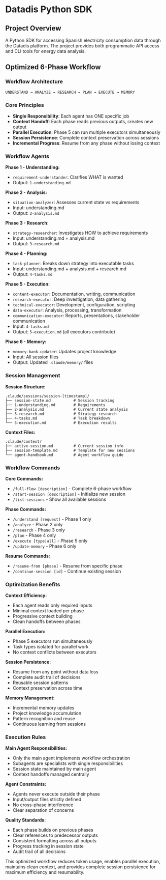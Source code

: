 # Datadis Python SDK

## Project Overview
A Python SDK for accessing Spanish electricity consumption data through the Datadis platform. The project provides both programmatic API access and CLI tools for energy data analysis.

## Optimized 6-Phase Workflow

### Workflow Architecture
```
UNDERSTAND → ANALYZE → RESEARCH → PLAN → EXECUTE → MEMORY
```

### Core Principles
- **Single Responsibility**: Each agent has ONE specific job
- **Context Handoff**: Each phase reads previous outputs, creates new output
- **Parallel Execution**: Phase 5 can run multiple executors simultaneously
- **Session Persistence**: Complete context preservation across sessions
- **Incremental Progress**: Resume from any phase without losing context

### Workflow Agents

**Phase 1 - Understanding:**
- `requirement-understander`: Clarifies WHAT is wanted
- Output: `1-understanding.md`

**Phase 2 - Analysis:**
- `situation-analyzer`: Assesses current state vs requirements
- Input: understanding.md
- Output: `2-analysis.md`

**Phase 3 - Research:**
- `strategy-researcher`: Investigates HOW to achieve requirements
- Input: understanding.md + analysis.md
- Output: `3-research.md`

**Phase 4 - Planning:**
- `task-planner`: Breaks down strategy into executable tasks
- Input: understanding.md + analysis.md + research.md
- Output: `4-tasks.md`

**Phase 5 - Execution:**
- `content-executor`: Documentation, writing, communication
- `research-executor`: Deep investigation, data gathering
- `technical-executor`: Development, configuration, scripting
- `data-executor`: Analysis, processing, transformation
- `communication-executor`: Reports, presentations, stakeholder communication
- Input: `4-tasks.md`
- Output: `5-execution.md` (all executors contribute)

**Phase 6 - Memory:**
- `memory-bank-updater`: Updates project knowledge
- Input: All session files
- Output: Updated `.claude/memory/` files

### Session Management

**Session Structure:**
```
.claude/sessions/session-[timestamp]/
├── session-state.md          # Session tracking
├── 1-understanding.md        # Requirements
├── 2-analysis.md             # Current state analysis
├── 3-research.md             # Strategy research
├── 4-tasks.md                # Task breakdown
└── 5-execution.md            # Execution results
```

**Context Files:**
```
.claude/context/
├── active-session.md         # Current session info
├── session-template.md       # Template for new sessions
└── agent-handbook.md         # Agent workflow guide
```

### Workflow Commands

**Core Commands:**
- `/full-flow [description]` - Complete 6-phase workflow
- `/start-session [description]` - Initialize new session
- `/list-sessions` - Show all available sessions

**Phase Commands:**
- `/understand [request]` - Phase 1 only
- `/analyze` - Phase 2 only
- `/research` - Phase 3 only
- `/plan` - Phase 4 only
- `/execute [type|all]` - Phase 5 only
- `/update-memory` - Phase 6 only

**Resume Commands:**
- `/resume-from [phase]` - Resume from specific phase
- `/continue-session [id]` - Continue existing session

### Optimization Benefits

**Context Efficiency:**
- Each agent reads only required inputs
- Minimal context loaded per phase
- Progressive context building
- Clean handoffs between phases

**Parallel Execution:**
- Phase 5 executors run simultaneously
- Task types isolated for parallel work
- No context conflicts between executors

**Session Persistence:**
- Resume from any point without data loss
- Complete audit trail of decisions
- Reusable session patterns
- Context preservation across time

**Memory Management:**
- Incremental memory updates
- Project knowledge accumulation
- Pattern recognition and reuse
- Continuous learning from sessions

### Execution Rules

**Main Agent Responsibilities:**
- Only the main agent implements workflow orchestration
- Subagents are specialists with single responsibilities
- Session state maintained by main agent
- Context handoffs managed centrally

**Agent Constraints:**
- Agents never execute outside their phase
- Input/output files strictly defined
- No cross-phase interference
- Clear separation of concerns

**Quality Standards:**
- Each phase builds on previous phases
- Clear references to predecessor outputs
- Consistent formatting across all outputs
- Progress tracking in session state
- Audit trail of all decisions

This optimized workflow reduces token usage, enables parallel execution, maintains clean context, and provides complete session persistence for maximum efficiency and resumability.